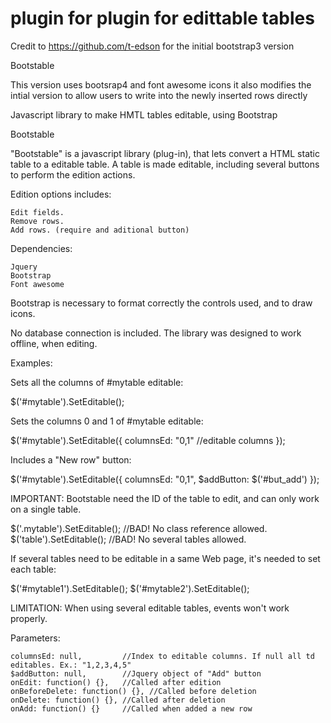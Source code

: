 # plugin for plugin for edittable tables


Credit to https://github.com/t-edson for the initial bootstrap3 version



Bootstable

This version uses bootsrap4 and font awesome icons it also modifies the intial version to allow users to write into the newly inserted rows directly

Javascript library to make HMTL tables editable, using Bootstrap

Bootstable

"Bootstable" is a javascript library (plug-in), that lets convert a HTML static table to a editable table. A table is made editable, including several buttons to perform the edition actions.

Edition options includes:

    Edit fields.
    Remove rows.
    Add rows. (require and aditional button)

Dependencies:

    Jquery
    Bootstrap
    Font awesome

Bootstrap is necessary to format correctly the controls used, and to draw icons.

No database connection is included. The library was designed to work offline, when editing.

Examples:

Sets all the columns of #mytable editable:

  $('#mytable').SetEditable();

Sets the columns 0 and 1 of #mytable editable:

  $('#mytable').SetEditable({
                columnsEd: "0,1" //editable columns 
  });

Includes a "New row" button:

  $('#mytable').SetEditable({
                columnsEd: "0,1", 
                $addButton: $('#but_add')
  });

IMPORTANT: Bootstable need the ID of the table to edit, and can only work on a single table.

  $('.mytable').SetEditable();  //BAD! No class reference allowed.
  $('table').SetEditable();     //BAD! No several tables allowed.

If several tables need to be editable in a same Web page, it's needed to set each table:

  $('#mytable1').SetEditable();
  $('#mytable2').SetEditable();

LIMITATION: When using several editable tables, events won't work properly.

Parameters:

    columnsEd: null,         //Index to editable columns. If null all td editables. Ex.: "1,2,3,4,5"
    $addButton: null,        //Jquery object of "Add" button
    onEdit: function() {},   //Called after edition
    onBeforeDelete: function() {}, //Called before deletion
    onDelete: function() {}, //Called after deletion
    onAdd: function() {}     //Called when added a new row

